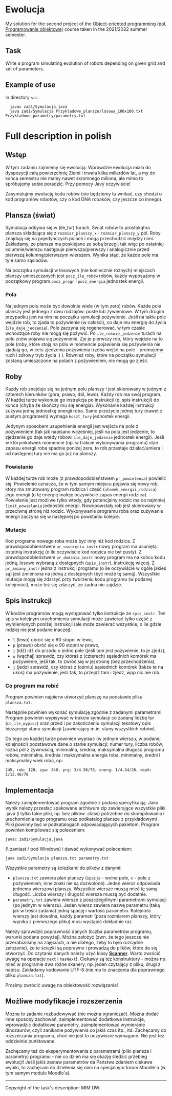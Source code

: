 # Ewolucja

My solution for the second project of the [Object-oriented programming (pol. Programowanie obiektowe)](https://usosweb.mimuw.edu.pl/kontroler.php?_action=katalog2/przedmioty/pokazPrzedmiot&prz_kod=1000-212cPO) course taken in the 2021/2022 summer semester.

## Task

Write a program simulating evolution of robots depending on given grid and set of parameters.

## Example of use

In directory `src`:

```
  javac zad1/Symulacja.java
  java zad1/Symulacja Przykladowe_plansze/losowa_100x100.txt Przykladowe_parametry/parametry.txt
```

# Full description in polish

## Wstęp

W tym zadaniu zajmiemy się ewolucją. Wprawdzie ewolucja miała do dyspozycji całą powierzchnię
Ziemi i trwała kilka miliardów lat, a my do końca semestru nie mamy nawet skromnego miliona, ale
mimo to spróbujemy sobie poradzić. Przy pomocy Javy oczywiście!

Zasymulujmy ewolucję kodu robów (nie będziemy tu wnikać, czy chodzi o kod programów robotów,
czy o kod DNA robaków, czy jeszcze co innego).

## Plansza (świat)

Symulacja odbywa się w (ile_tur) turach, Świat robów to prostokątna plansza składająca się z
`rozmiar_planszy_x` $\cdot$ `rozmiar_planszy_y` pól. Roby znajdują się na pojedynczych polach i mogą
przechodzić między nimi. Zakładamy, że plansza ma posklejane ze sobą brzegi, tak więc po ostatniej
kolumnie/wierszu następuje pierwsza/pierwszy i analogicznie przed pierwszą kolumną/pierwszym
wierszem. Wynika stąd, że każde pole ma tyle samo sąsiadów.

Na początku symulacji w losowych (nie koniecznie różnych) miejscach planszy umieszczanych jest
`pocz_ile_robów` robów, każdy wyposażony w początkowy program `pocz_progr` i `pocz_energia`
jednostek energii.

### Pola

Na jednym polu może być dowolnie wiele (w tym zero) robów. Każde pole planszy jest jednego z dwu
rodzajów: puste lub żywieniowe. W tym drugim przypadku jest na nim na początku symulacji
pożywienie. Jeśli na takie pole wejdzie rob, to zjada to pożywienie (w całości), co daje mu energię do
życia (`ile_daje_jedzenie`). Pole zaczyna się regenerować, w tym czasie wchodzące roby nie mogą się
pożywić. Po `ile_rośnie_jedzenie` turach na polu znów pojawia się pożywienie. Zje je pierwszy rob,
który wejdzie na to pole (roby, które stoją na polu w momencie pojawienia się pożywienia nie zjadają
go, w celu zjedzenia pożywienia trzeba wejść na pole - promujemy ruch i zdrowy tryb życia :) ).
Również roby, które na początku symulacji zostaną umieszczone na polach z pożywieniem, nie mogą
go zjeść.

## Roby

Każdy rob znajduje się na jednym polu planszy i jest skierowany w jednym z czterech kierunków
(góra, prawo, dól, lewo). Każdy rob ma swój program. W każdej turze wykonuje go instrukcja po
instrukcji (p. spis instrukcji) do końca (chyba że skończy mu się energia). Wykonanie każdej instrukcji
zużywa jedną jednostkę energii roba. Samo przeżycie jednej tury (nawet z pustym programem)
wymaga `koszt_tury` jednostek energii.

Jedynym sposobem uzupełnienia energii jest wejścia na pole z pożywieniem (tak jak napisano
wcześniej, jeśli na polu jest jedzenie, to zjedzenie go daje wtedy robowi `ile_daje_jedzenie` jednostek
energii). Jeśli w którymkolwiek momencie (np. w trakcie wykonywania programu) stan zapasu energii
roba spadnie poniżej zera, to rob przestaje działać/umiera i od następnej tury nie ma go już na
planszy.

### Powielanie

W każdej turze rob może (z prawdopodobieństwem `pr_powielenia`) powielić się. Powielenie oznacza,
że w tym samym miejscu pojawia się nowy rob, który ma zmutowany program rodzica i część
(`ułamek_energii_rodzica`) jego energii (o tę energię maleje oczywiście zapas energii rodzica).
Powielenie jest możliwe tylko wtedy, gdy potencjalny rodzic ma co najmniej `limit_powielania` jednostek
energii. Nowopowstały rob jest skierowany w przeciwną stronę niż rodzic. Wykonywanie programu
roba oraz zużywanie energii zaczyna się w następnej po powstaniu kolejce.

### Mutacje

Kod programu nowego roba może być inny niż kod rodzica. Z prawdopodobieństwem
`pr_usunięcia_instr` nowy program ma usuniętą ostatnią instrukcję (o ile oczywiście kod rodzica nie był
pusty). Z prawdopodobieństwem `pr_dodania_instr` nowy program ma na końcu kodu jedną, losowo
wybraną z dostępnych (`spis_instr`), instrukcję więcej. Z `pr_zmiany_instr` jedna z instrukcji programu (o
ile oczywiście w ogóle jakieś są) jest zmieniona na jedną z dostępnych (być może tę samą). Wszystkie
mutacje mogą się zdarzyć przy tworzeniu kodu programu (w podanej kolejności), może też się
zdarzyć, że żadna nie zajdzie.

## Spis instrukcji

W kodzie programów mogą występować tylko instrukcje ze `spis_instr`. Ten spis w kolejnym
uruchomieniu symulacji może zawierać tylko część z wymienionych poniżej instrukcji (ale może
zawierać wszystkie, o ile gdzie indziej nie jest podane inaczej):
- `l` (lewo) obróć się o 90 stopni w lewo,
- `p` (prawo) obróć się o 90 stopni w prawo,
- `i` (idź) idź do przodu o jedno pole (jeśli tam jest pożywienie, to je zjedz),
- `w` (wąchaj) sprawdź, czy któraś z (czterech) sąsiednich komórek ma pożywienie, jeśli tak, to
zwróć się w jej stronę (bez przechodzenia),
- `j` (jedz) sprawdź, czy któraś z (ośmiu) sąsiednich komórek (także te na ukos) ma pożywienie,
jeśli tak, to przejdź tam i zjedz, wpp nic nie rób.

### Co program ma robić

Program powinien najpierw utworzyć planszę na podstawie pliku `plansza.txt`.

Następnie powinien wykonać symulację zgodnie z zadanymi parametrami. Program powinien
wypisywać w trakcie symulacji co zadaną liczbę tur (`co_ile_wypisz`) oraz przed i po zakończeniu
symulacji tekstowy opis bieżącego stanu symulacji (zawierający m.in. stany wszystkich robów).

Do tego po każdej turze powinien wypisać (w jednym wierszu, w podanej kolejności) podstawowe
dane o stanie symulacji: numer tury, liczba robów, liczba pól z żywnością, minimalna, średnia,
maksymalna długość programu robów, minimalna, średnia i maksymalna energia roba, minimalny,
średni i maksymalny wiek roba, np:

```
245, rob: 120, żyw: 340, prg: 3/4.56/78, energ: 1/4.34/26, wiek: 1/12.46/78
```

## Implementacja

Należy zaimplementować program zgodnie z podaną specyfikacją. Jako wynik należy przesłać spakowane
archiwum zip zawierające wszystkie pliki .java (i tylko takie pliki, np. bez plików .class) potrzebne do
skompilowania i uruchomienia tego programu oraz podkatalog plansze z przykładowymi . Pliki powinny być
w podkatalogach odpowiadających pakietom. Program powinien kompilować się poleceniem:
```
javac zad1/Symulacja.java
```
(\ zamiast / pod Windows) i dawać wykonywać poleceniem:
```
java zad1/Symulacja plansza.txt parametry.txt
```

Wszystkie parametry są ścieżkami do plików z danymi:
- `plansza.txt` zawiera plan planszy (`spacja` - wolne pole, `x` - pole z pożywieniem, inne znaki nie są
dozwolone). Jeden wiersz odpowiada jednemu wierszowi planszy. Wszystkie wiersze muszą mieć
tę samą długość. Liczba wierszy i długość wiersza muszą być dodatnie.
- `parametry.txt` zawiera wiersze z poszczególnymi parametrami symulacji (po jednym w wierszu).
Jeden wiersz zawiera nazwę parametru (taką jak w treści zadania) jedną spację i wartość
parametru. Kolejność wierszy jest dowolna, każdy parametr (poza rozmiarem planszy, który wynika
z pierwszego pliku) musi wystąpić dokładnie raz.

Należy sprawdzić poprawność danych (liczba parametrów programu, warunki podane powyżej). Można
założyć (zwn. że tego jeszcze nie przerabialiśmy na zajęciach, a nie dlatego, żeby to było rozsądne
założenie), że te ścieżki są poprawne i prowadzą do plików, które da się otworzyć. Do czytania danych
należy użyć klasy [**Scanner**](https://docs.oracle.com/en/java/javase/16/docs/api/java.base/java/util/Scanner.html). Warto zwrócić uwagę na operacje `next` i `hasNext`). Ciekawy są też konstruktory - można np. mieć w programie dwa różne skanery, np. jeden czytający z pliku, drugi z napisu.
Zakładamy kodowanie UTF-8 (nie ma to znaczenia dla poprawnego pliku `plansza.txt`).

Prosimy zwrócić uwagę na obiektowość rozwiązania!

## Możliwe modyfikacje i rozszerzenia

Można to zadanie rozbudowywać (nie można ograniczać). Można dodać inne sposoby zachowań,
zaimplementować dodatkowe instrukcje, wprowadzić dodatkowe parametry, zaimplementować
wymieranie dinozaurów, czyli zanikanie pożywienia co jakiś czas itp., itd. Zachęcamy do rozszerzania
programu, choć nie jest to oczywiście wymagane. Nie jest też oddzielnie punktowane.

Zachęcamy też do eksperymentowania z parametrami (pliki plansza i parametry) programu - nie co
dzień ma się okazję śledzić przebieg ewolucji! Jeśli jakiś zestaw parametrów da Państwa zdaniem
ciekawe wyniki, to zachęcam do dzielenia się nimi na specjalnym forum Moodle'a (w tym samym
module Moodle'a).

---
Copyright of the task's description: MIM UW.
